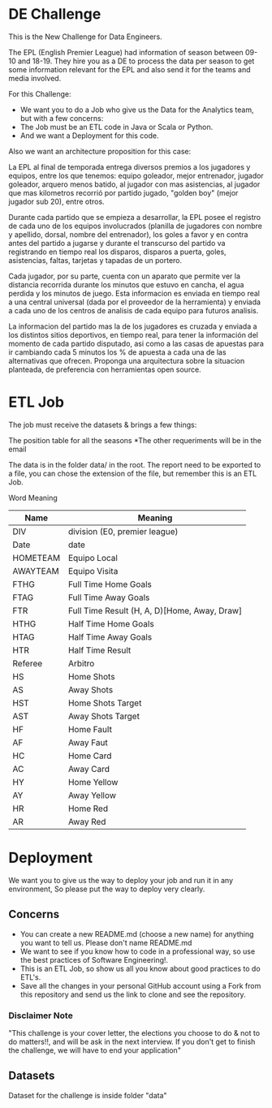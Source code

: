 # DE Challenge

This is the New Challenge for Data Engineers.

The EPL (English Premier League) had information of season between 09-10 and 18-19. They hire you as a DE to process the data per season to get some information relevant for the EPL and also send it for the teams and media involved.

For this Challenge: 
- We want you to do a Job who give us the Data for the Analytics team, but with a few concerns:
- The Job must be an ETL code in Java or Scala or Python.
- And we want a Deployment for this code.

Also we want an architecture proposition for this case:

La EPL al final de temporada entrega diversos premios a los jugadores y equipos, entre los que tenemos: equipo goleador, mejor entrenador, jugador goleador, arquero menos batido, al jugador con mas asistencias, al jugador que mas kilometros recorrió por partido jugado, "golden boy" (mejor jugador sub 20), entre otros.

Durante cada partido que se empieza a desarrollar, la EPL posee el registro de cada uno de los equipos involucrados (planilla de jugadores con nombre y apellido, dorsal, nombre del entrenador), los goles a favor y en contra antes del partido a jugarse y durante el transcurso del partido va registrando en tiempo real los disparos, disparos a puerta, goles, asistencias, faltas, tarjetas y tapadas de un portero. 

Cada jugador, por su parte, cuenta con un aparato que permite ver la distancia recorrida durante los minutos que estuvo en cancha, el agua perdida y los minutos de juego. Esta informacion es enviada en tiempo real a una central universal (dada por el proveedor de la herramienta) y enviada a cada uno de los centros de analisis de cada equipo para futuros analisis. 

La informacion del partido mas la de los jugadores es cruzada y enviada a los distintos sitios deportivos, en tiempo real, para tener la información del momento de cada partido disputado, asi como a las casas de apuestas para ir cambiando cada 5 minutos los % de apuesta a cada una de las alternativas que ofrecen. Proponga una arquitectura sobre la situacion planteada, de preferencia con herramientas open source.


# ETL Job

The job must receive the datasets & brings a few things:

The position table for all the seasons
*The other requeriments will be in the email

The data is in the folder data/ in the root. The report need to be exported to a file, you can chose the extension of the file, but remember this is an ETL Job.

Word Meaning

Name | Meaning
--- | --- 
DIV | division (E0, premier league)  
Date | date   
HOMETEAM | Equipo Local   
AWAYTEAM | Equipo Visita   
FTHG | Full Time Home Goals  
FTAG | Full Time Away Goals  
FTR | Full Time Result (H, A, D)[Home, Away, Draw] 
HTHG | Half Time Home Goals  
HTAG | Half Time Away Goals  
HTR | Half Time Result  
Referee | Arbitro   
HS | Home Shots   
AS | Away Shots   
HST | Home Shots Target  
AST | Away Shots Target  
HF | Home Fault   
AF | Away Faut   
HC | Home Card   
AC | Away Card   
HY | Home Yellow   
AY | Away Yellow   
HR | Home Red   
AR | Away Red

# Deployment
We want you to give us the way to deploy your job and run it in any environment, So please put the way to deploy very clearly.

## Concerns
- You can create a new README.md (choose a new name) for anything you want to tell us. Please don't name README.md
- We want to see if you know how to code in a professional way, so use the best practices of Software Engineering!.
- This is an ETL Job, so show us all you know about good practices to do ETL's.
- Save all the changes in your personal GitHub account using a Fork from this repository and send us the link to clone and see the repository.

### Disclaimer Note
"This challenge is your cover letter, the elections you choose to do & not to do matters!!, and will be ask in the next interview. If you don't get to finish the challenge, we will have to end your application"

## Datasets
Dataset for the challenge is inside folder "data"
